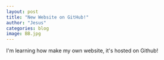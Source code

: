 ```yaml
---
layout: post
title: "New Website on GitHub!"
author: "Jesus"
categories: blog
image: BB.jpg
---
```


I'm learning how make my own website, it's hosted on Github! 
